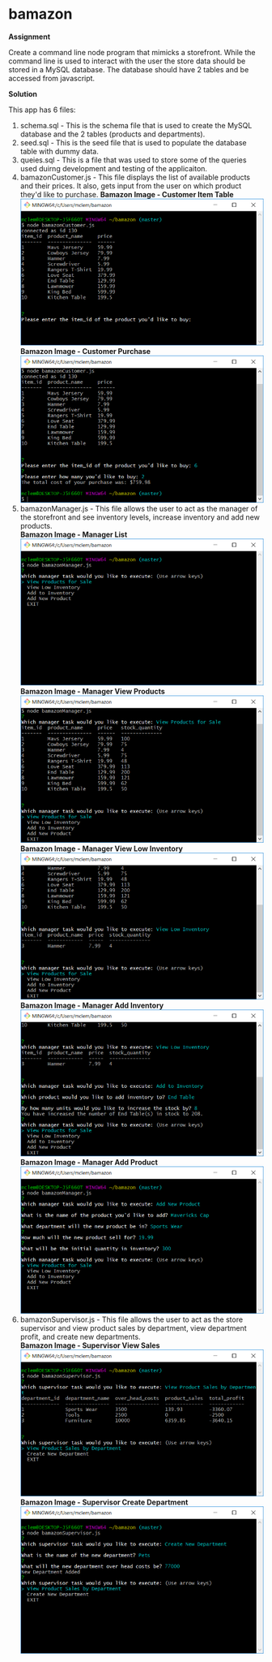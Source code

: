 # bamazon


**Assignment** 

Create a command line node program that mimicks a storefront. While the command line is used to interact with the user the store data should be stored in a MySQL database.  The database should have 2 tables and be accessed from javascript. 

**Solution** 

This app has 6 files:
1. schema.sql - This is the schema file that is used to create the MySQL database and the 2 tables (products and departments).
2. seed.sql - This is the seed file that is used to populate the database table with dummy data. 
3. queies.sql - This is a file that was used to store some of the queries used duirng development and testing of the applicaiton. 
4. bamazonCustomer.js - This file displays the list of available products and their prices.  It also, gets input from the user on which product they'd like to purchase. 
    **Bamazon Image - Customer Item Table** ![Customer Item Table](https://github.com/mwclemons/bamazon/raw/master/images/bamazon-customer-itemtable.png)
    **Bamazon Image - Customer Purchase** ![Customer Purchase](https://github.com/mwclemons/bamazon/raw/master/images/bamazon-customer-completepurchase.png)
5. bamazonManager.js - This file allows the user to act as the manager of the storefront and see inventory levels, increase inventory and add new products.  
    **Bamazon Image - Manager List** ![Manager List](https://github.com/mwclemons/bamazon/raw/master/images/bamazon-manager-list.png)
    **Bamazon Image - Manager View Products** ![Manager View Products](https://github.com/mwclemons/bamazon/raw/master/images/bamazon-manager-viewproducts.png)
    **Bamazon Image - Manager View Low Inventory** ![Manager View Low Inventory](https://github.com/mwclemons/bamazon/raw/master/images/bamazon-manager-viewlowinventory.png)
    **Bamazon Image - Manager Add Inventory** ![Manager Add Inventory](https://github.com/mwclemons/bamazon/raw/master/images/bamazon-manager-addtoinventory.png)
    **Bamazon Image - Manager Add Product** ![Manager Add Product](https://github.com/mwclemons/bamazon/raw/master/images/bamazon-manager-addnewproduct.png)
6. bamazonSupervisor.js - This file allows the user to act as the store supervisor and view product sales by department, view department profit, and create new departments.  
    **Bamazon Image - Supervisor View Sales** ![Manager Add Inventory](https://github.com/mwclemons/bamazon/raw/master/images/bamazon-supervisor-viewsales.png)
    **Bamazon Image - Supervisor Create Department** ![Manager Add Product](https://github.com/mwclemons/bamazon/raw/master/images/bamazon-supervisor-createdepartment.png)






